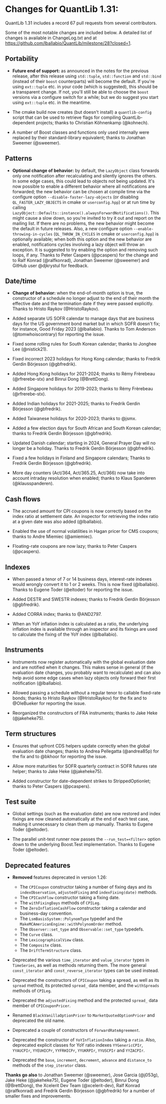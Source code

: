 Changes for QuantLib 1.31:
==========================

QuantLib 1.31 includes a record 67 pull requests from several contributors.

Some of the most notable changes are included below.
A detailed list of changes is available in ChangeLog.txt and at
<https://github.com/lballabio/QuantLib/milestone/28?closed=1>.


Portability
-----------

- **Future end of support:** as announced in the notes for the
  previous release, after this release using `std::tuple`,
  `std::function` and `std::bind` (instead of their `boost`
  counterparts) will become the default.  If you're using `ext::tuple`
  etc. in your code (which is suggested), this should be a transparent
  change.  If not, you'll still be able to choose the `boost` versions
  via a configure switch for a while; but we do suggest you start
  using `ext::tuple` etc. in the meantime.

- The cmake build now creates (but doesn't install) a
  `quantlib-config` script that can be used to retrieve flags for
  compiling QuantLib-dependent projects; thanks to Christian
  Köhnenkamp (@kohnech).

- A number of Boost classes and functions only used internally were
  replaced by their standard-library equivalent; thanks to Jonathan
  Sweemer (@sweemer).


Patterns
--------

- **Optional change of behavior:** by default, the `LazyObject` class
  forwards only one notification after recalculating and silently
  ignores the others.  In some edge cases, this could lead to objects
  not being updated.  It's now possible to enable a different behavior
  where all notifications are forwarded; the new behavior can be
  chosen at compile time via the configure option
  `--disable-faster-lazy-objects` (or disabling
  `QL_FASTER_LAZY_OBJECTS` in cmake or `userconfig.hpp`) or at run
  time by calling
  `LazyObject::Defaults::instance().alwaysForwardNotifications()`.
  This might cause a slow down, so you're invited to try it out and
  report on the mailing list.  If there are no problems, the new
  behavior might become the default in future releases.  Also, a new
  configure option `--enable-throwing-in-cycles` (`QL_THROW_IN_CYCLES`
  in cmake or `userconfig.hpp`) is optionally available; when both
  this option and the new behavior are enabled, notifications cycles
  involving a lazy object will throw an exception.  It is suggested to
  try enabling the option and removing such loops, if any.  Thanks to
  Peter Caspers (@pcaspers) for the change and to Ralf Konrad
  (@ralfkonrad), Jonathan Sweemer (@sweemer) and GitHub user
  @djkrystul for feedback.


Date/time
---------

- **Change of behavior:** when the end-of-month option is true, the
  constructor of a schedule no longer adjust to the end of their month
  the effective date and the termination date if they were passed
  explicitly.  Thanks to Hristo Raykov (@HristoRaykov).

- Added separate US SOFR calendar to manage days that are business
  days for the US government bond market but in which SOFR doesn't
  fix; for instance, Good Friday 2023 (@lballabio).  Thanks to Tom
  Anderson (@tomwhoiscontrary) for reporting the issue.

- Fixed some rolling rules for South Korean calendar; thanks to Jonghee
  Lee (@nistick21).

- Fixed incorrect 2023 holidays for Hong Kong calendar; thanks to
  Fredrik Gerdin Börjesson (@gbfredrik).

- Added Hong Kong holidays for 2021-2024; thanks to Rémy Frèrebeau
  (@rfrerebe-stx) and Binrui Dong (@BrettDong).

- Added Singapore holidays for 2019-2023; thanks to Rémy Frèrebeau
  (@rfrerebe-stx).

- Added Indian holidays for 2021-2025; thanks to Fredrik Gerdin
  Börjesson (@gbfredrik).

- Added Taiwanese holidays for 2020-2023; thanks to @jsmx.

- Added a few election days for South African and South Korean
  calendar; thanks to Fredrik Gerdin Börjesson (@gbfredrik).

- Updated Danish calendar; starting in 2024, General Prayer Day will
  no longer be a holiday.  Thanks to Fredrik Gerdin Börjesson
  (@gbfredrik).

- Fixed a few holidays in Finland and Singapore calendars; Thanks to
  Fredrik Gerdin Börjesson (@gbfredrik).

- More day counters (Act/364, Act/365.25, Act/366) now take into
  account intraday resolution when enabled; thanks to Klaus Spanderen
  (@klausspanderen).


Cash flows
----------

- The accrued amount for CPI coupons is now correctly based on the
  index ratio at settlement date.  An inspector for retrieving the
  index ratio at a given date was also added (@lballabio).

- Enabled the use of normal volatilities in Hagan pricer for CMS
  coupons; thanks to Andre Miemiec (@amiemiec).

- Floating-rate coupons are now lazy; thanks to Peter Caspers
  (@pcaspers).


Indexes
-------

- When passed a tenor of 7 or 14 business days, interest-rate indexes
  would wrongly convert it to 1 or 2 weeks.  This is now fixed
  (@lballabio).  Thanks to Eugene Toder (@eltoder) for reporting the
  issue.

- Added DESTR and SWESTR indexes; thanks to Fredrik Gerdin Börjesson
  (@gbfredrik).

- Added CORRA index; thanks to @AND2797.

- When an YoY inflation index is calculated as a ratio, the underlying
  inflation index is available through an inspector and its fixings
  are used to calculate the fixing of the YoY index (@lballabio).


Instruments
-----------

- Instruments now register automatically with the global evaluation
  date and are notified when it changes.  This makes sense in general
  (if the evaluation date changes, you probably want to recalculate)
  and can also help avoid some edge cases when lazy objects only
  forward their first notification (@lballabio).

- Allowed passing a schedule without a regular tenor to callable
  fixed-rate bonds; thanks to Hristo Raykov (@HristoRaykov) for the
  fix and to @OleBueker for reporting the issue.

- Reorganized the constructors of FRA instruments; thanks to Jake Heke
  (@jakeheke75).


Term structures
---------------

- Ensures that upfront CDS helpers update correctly when the global
  evaluation date changes; thanks to Andrea Pellegatta (@andrea85p)
  for the fix and to @bkhoor for reporting the issue.

- Allow more maturities for SOFR quarterly contract in SOFR futures
  rate helper; thanks to Jake Heke (@jakeheke75).

- Added constructor for date-dependent strikes to StrippedOptionlet;
  thanks to Peter Caspers (@pcaspers).


Test suite
----------

- Global settings (such as the evaluation date) are now restored and
  index fixings are now cleaned automatically at the end of each test
  case, making it unnecessary to clean them up manually.  Thanks to
  Eugene Toder (@eltoder).

- The parallel unit-test runner now passes the `--run_test=<filter>`
  option down to the underlying Boost.Test implementation.  Thanks to
  Eugene Toder (@eltoder).


Deprecated features
-------------------

- **Removed** features deprecated in version 1.26:
  - The `CPICoupon` constructor taking a number of fixing days and its
    `indexObservation`, `adjustedFixing` and `indexFixing(date)` methods.
  - The `CPICashFlow` constructor taking a fixing date.
  - The `withFixingDays` methods of `CPILeg`.
  - The `ZeroInflationCashFlow` constructor taking a calendar and
    business-day convention.
  - The `LsmBasisSystem::PolynomType` typedef and the
    `MakeMCAmericanEngine::withPolynomOrder` method.
  - The `Observer::set_type` and `Observable::set_type` typedefs.
  - The `Curve` class.
  - The `LexicographicalView` class.
  - The `Composite` class.
  - The `DriftTermStructure` class.

- Deprecated the various `time_iterator` and `value_iterator` types in
  `TimeSeries`, as well as methods returning them.  The more general
  `const_iterator` and `const_reverse_iterator` types can be used
  instead.

- Deprecated the constructors of `CPICoupon` taking a spread, as well
  as its `spread` method, its protected `spread_` data member, and the
  `withSpreads` methods of `CPILeg`.

- Deprecated the `adjustedFixing` method and the protected `spread_`
  data member of `CPICouponPricer`.

- Renamed `BlackVanillaOptionPricer` to `MarketQuotedOptionPricer` and
  deprecated the old name.

- Deprecated a couple of constructors of `ForwardRateAgreement`.

- Deprecated the constructor of `YoYInflationIndex` taking a `ratio`.
  Also, deprecated explicit classes for YoY ratio indexes
  `YYGenericCPIr`, `YYAUCPIr`, `YYEUHICPr`, `YYFRHICPr`, `YYUKRPIr`,
  `YYUSCPIr` and `YYZACPIr`.

- Deprecated the `base`, `increment`, `decrement`, `advance` and
  `distance_to` methods of the `step_iterator` class.


**Thanks go also** to Jonathan Sweemer (@sweemer), Jose Garcia
(@j053g), Jake Heke (@jakeheke75), Eugene Toder (@eltoder), Binrui
Dong (@BrettDong), the Xcelerit Dev Team (@xcelerit-dev), Ralf Konrad
(@ralfkonrad) and Fredrik Gerdin Börjesson (@gbfredrik) for a number
of smaller fixes and improvements.
